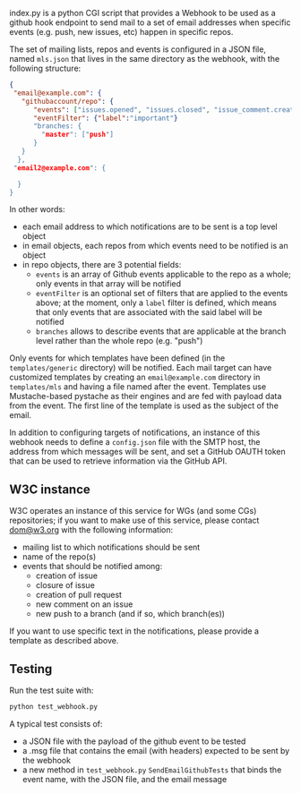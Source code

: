 index.py is a python CGI script that provides a Webhook to be used as a github hook endpoint to send mail to a set of email addresses when specific events (e.g. push, new issues, etc) happen in specific repos.

The set of mailing lists, repos and events is configured in a JSON file, named `mls.json` that lives in the same directory as the webhook, with the following structure:
```json
{
 "email@example.com": {
   "githubaccount/repo": {
      "events": ["issues.opened", "issues.closed", "issue_comment.created", "pull_request.opened", "pull_request.labeled"],
      "eventFilter": {"label":"important"}
      "branches: {
        "master": ["push"]
      }
   }
  },
 "email2@example.com": {

  }
}
```

In other words:
* each email address to which notifications are to be sent is a top level object
* in email objects, each repos from which events need to be notified is an object
* in repo objects, there are 3 potential fields:
  * `events` is an array of Github events applicable to the repo as a whole; only events in that array will be notified
  * `eventFilter` is an optional set of filters that are applied to the events above; at the moment, only a `label` filter is defined, which means that only events that are associated with the said label will be notified
  * `branches` allows to describe events that are applicable at the branch level rather than the whole repo (e.g. "push")

Only events for which templates have been defined (in the `templates/generic` directory) will be notified. Each mail target can have customized templates by creating an `email@example.com` directory in `templates/mls` and having a file named after the event. Templates use Mustache-based pystache as their engines and are fed with payload data from the event. The first line of the template is used as the subject of the email.

In addition to configuring targets of notifications, an instance of this webhook needs to define a `config.json` file with the SMTP host, the address from which messages will be sent, and set a GitHub OAUTH token that can be used to retrieve information via the GitHub API.

## W3C instance
W3C operates an instance of this service for WGs (and some CGs) repositories; if you want to make use of this service, please contact dom@w3.org with the following information:
* mailing list to which notifications should be sent
* name of the repo(s)
* events that should be notified among:
  * creation of issue
  * closure of issue
  * creation of pull request
  * new comment on an issue
  * new push to a branch (and if so, which branch(es))

If you want to use specific text in the notifications, please provide a template as described above.

## Testing
Run the test suite with:
```sh
python test_webhook.py
```

A typical test consists of:
* a JSON file with the payload of the github event to be tested
* a .msg file that contains the email (with headers) expected to be sent by the webhook
* a new method in `test_webhook.py` `SendEmailGithubTests` that binds the event name, with the JSON file, and the email message